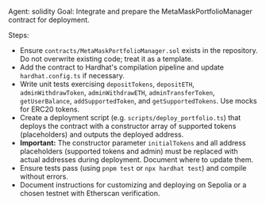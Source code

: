 Agent: solidity
Goal: Integrate and prepare the MetaMaskPortfolioManager contract for deployment.

Steps:
- Ensure `contracts/MetaMaskPortfolioManager.sol` exists in the repository. Do not overwrite existing code; treat it as a template.
- Add the contract to Hardhat's compilation pipeline and update `hardhat.config.ts` if necessary.
- Write unit tests exercising `depositTokens`, `depositETH`, `adminWithdrawToken`, `adminWithdrawETH`, `adminTransferToken`, `getUserBalance`, `addSupportedToken`, and `getSupportedTokens`. Use mocks for ERC20 tokens.
- Create a deployment script (e.g. `scripts/deploy_portfolio.ts`) that deploys the contract with a constructor array of supported tokens (placeholders) and outputs the deployed address.
- **Important:** The constructor parameter `initialTokens` and all address placeholders (supported tokens and admin) must be replaced with actual addresses during deployment. Document where to update them.
- Ensure tests pass (using `pnpm test` or `npx hardhat test`) and compile without errors.
- Document instructions for customizing and deploying on Sepolia or a chosen testnet with Etherscan verification.

